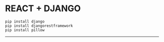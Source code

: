 # REACT + DJANGO

```
pip install django
pip install djangorestframework
pip install pillow
```
<hr/>
